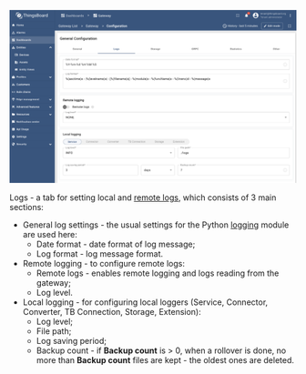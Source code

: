 ![](/images/gateway/dashboard/gateway-dashboard-logs-conf.png)

Logs - a tab for setting local and [remote logs](/docs/iot-gateway/guides/how-to-enable-remote-logging/), which consists of 3 main sections:
- General log settings - the usual settings for the Python [logging](https://docs.python.org/3.8/library/logging.config.html) module are used here:
  - Date format - date format of log message;
  - Log format - log message format.
- Remote logging - to configure remote logs:
  - Remote logs - enables remote logging and logs reading from the gateway;
  - Log level.
- Local logging - for configuring local loggers (Service, Connector, Converter, TB Connection, Storage, Extension):
  - Log level;
  - File path;
  - Log saving period;
  - Backup count - if **Backup count** is > 0, when a rollover is done, no more than **Backup count** files are kept - the oldest ones are deleted.
